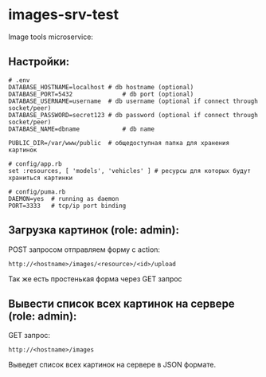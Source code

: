 # images-srv-test
Image tools microservice:

## Настройки:

```
# .env
DATABASE_HOSTNAME=localhost	# db hostname (optional)
DATABASE_PORT=5432			    # db port (optional)
DATABASE_USERNAME=username	# db username (optional if connect through socket/peer)
DATABASE_PASSWORD=secret123 # db password (optional if connect through socket/peer)
DATABASE_NAME=dbname 		    # db name

PUBLIC_DIR=/var/www/public 	# общедоступная папка для хранения картинок
```
```
# config/app.rb
set :resources, [ 'models', 'vehicles' ] # ресурсы для которых будут храниться картинки
```
```
# config/puma.rb
DAEMON=yes	# running as daemon
PORT=3333	# tcp/ip port binding
```
## Загрузка картинок (role: admin):

POST запросом отправляем форму с action:
```
http://<hostname>/images/<resource>/<id>/upload
```
Так же есть простенькая форма через GET запрос

## Вывести список всех картинок на сервере (role: admin):

GET запрос:
```
http://<hostname>/images
```
Выведет список всех картинок на сервере в JSON формате.
